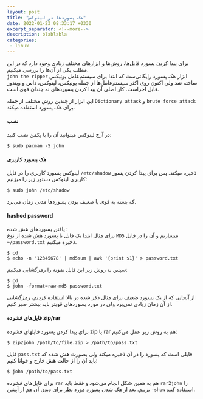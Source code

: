 ```yaml
---
layout: post
title: "هک پسوردها در لینوکس"
date: 2022-01-23 08:33:17 +0330
excerpt_separator: <!--more-->
description: blablabla
categories:
 - linux
---
```

برای پیدا کردن پسورد فایل‌‌ها، روش‌ها و ابزارهای مختلف زیادی وجود دارد که در این مطلب یکی از آن‌ها را بررسی میکنیم.  
`john the ripper` ابزار هک پسورد رایگانی‌ست که ابتدا برای سیستم‌عامل یونیکس ساخته شد ولی اکنون روی اکثر سیستم‌عامل‌ها از جمله یونیکس، لینوکس، داس و ویندوز قابل اجراست. کار اصلی آن پیدا کردن پسوردهای نه چندان قوی است.

این ابزار از چندین روش مختلف از جمله `Dictionary attack` و `brute force attack` برای هک پسورد استفاده میکند.
<!--more-->
#### نصب

در آرچ لینوکس میتوانید آن را با پکمن نصب کنید:
```console
$ sudo pacman -S john
```  
#### هک پسورد کاربری
لینوکس پسورد کاربری را در فایل `/etc/shadow` ذخیره میکند. پس برای پیدا کردن پسور کاربری لینوکس دستور زیر را میزنیم:
```console
$ sudo john /etc/shadow
```  
که بسته به قوی یا ضعیف بودن پسوردها مدتی زمان می‌برد.  
#### hashed password
یافتن پسوردهای هش شده :  
برای مثال ابتدا یک فایل با پسورد هش شده از نوع `MD5` میسازیم و آن را در فایل `~/password.txt` ذخیره میکنیم.  
```console
$ cd
$ echo -n '12345678' | md5sum | awk '{print $1}' > password.txt
```  
سپس به روش زیر این فایل نمونه را رمزگشایی میکنیم:
```console
$ cd
$ john -format=raw-md5 password.txt
```  
از آنجایی که از یک پسورد ضعیف برای مثال ذکر شده در بالا استفاده کردیم، رمزگشایی از آن زمان زیادی نمی‌برد ولی در مورد پسوردهای قویتر باید بیشتر صبر کنیم.
#### فایل‌های فشرده zip/rar
برای پیدا کردن پسورد فایلهای فشرده zip یا rar هم به روش زیر عمل می‌کنیم:
```console
$ zip2john /path/to/file.zip > /path/to/pass.txt
```  
فایل `pass.txt` فایلی است که پسورد را در آن ذخیره میکند ولی بصورت هش شده که باید آن را از حالت هش خارج و خوانا کنیم:
```console
$ john /path/to/pass.txt
```   
برای فایل‌های فشرده `rar` هم به همین شکل انجام می‌شود و فقط باید `rar2john` را بزنیم.
بعد از هک شدن پسورد مورد نظر برای دیدن آن هم از آپشن `-show` استفاده کنید.